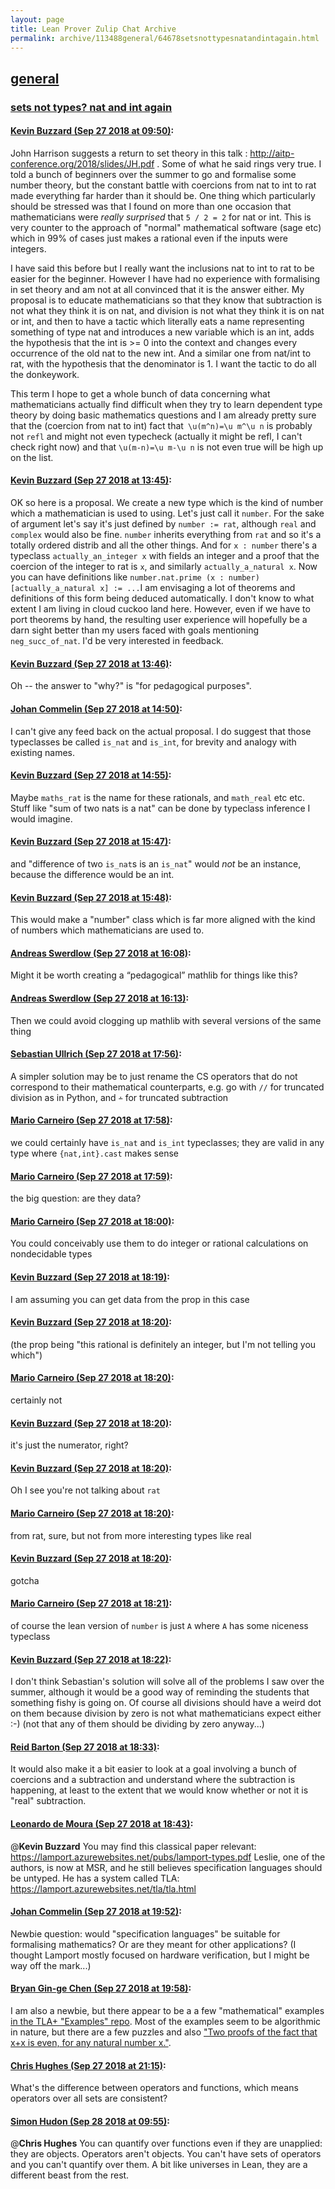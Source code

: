 ```yaml
---
layout: page
title: Lean Prover Zulip Chat Archive 
permalink: archive/113488general/64678setsnottypesnatandintagain.html
---
```


## [general](index.html)
### [sets not types? nat and int again](64678setsnottypesnatandintagain.html)

#### [Kevin Buzzard (Sep 27 2018 at 09:50)](https://leanprover.zulipchat.com/#narrow/stream/113488-general/topic/sets%20not%20types%3F%20nat%20and%20int%20again/near/134728630):
John Harrison suggests a return to set theory in this talk : http://aitp-conference.org/2018/slides/JH.pdf . Some of what he said rings very true. I told a bunch of beginners over the summer to go and formalise some number theory, but the constant battle with coercions from nat to int to rat made everything far harder than it should be. One thing which particularly should be stressed was that I found on more than one occasion that mathematicians were *really surprised* that `5 / 2 = 2` for nat or int. This is very counter to the approach of "normal" mathematical software (sage etc) which in 99% of cases just makes a rational even if the inputs were integers. 

I have said this before but I really want the inclusions nat to int to rat to be easier for the beginner. However I have had no experience with formalising in set theory and am not at all convinced that it is the answer either. My proposal is to educate mathematicians so that they know that subtraction is not what they think it is on nat, and division is not what they think it is on nat or int, and then to have a tactic which literally eats a name representing something of type nat and introduces a new variable which is an int, adds the hypothesis that the int is >= 0 into the context and changes every occurrence of the old nat to the new int. And a similar one from nat/int to rat, with the hypothesis that the denominator is 1. I want the tactic to do all the donkeywork. 

This term I hope to get a whole bunch of data concerning what mathematicians actually find difficult when they try to learn dependent type theory by doing basic mathematics questions and I am already pretty sure that the (coercion from nat to int) fact that` \u(m^n)=\u m^\u n` is probably not `refl` and might not even typecheck (actually it might be refl, I can't check right now) and that `\u(m-n)=\u m-\u n` is not even true will be high up on the list.

#### [Kevin Buzzard (Sep 27 2018 at 13:45)](https://leanprover.zulipchat.com/#narrow/stream/113488-general/topic/sets%20not%20types%3F%20nat%20and%20int%20again/near/134738904):
OK so here is a proposal. We create a new type which is the kind of number which a mathematician is used to using. Let's just call it `number`. For the sake of argument let's say it's just defined by `number := rat`, although `real` and `complex` would also be fine. `number` inherits everything from `rat` and so it's a totally ordered distrib and all the other things. And for `x : number` there's a typeclass `actually_an_integer x` with fields an integer and a proof that the coercion of the integer to rat is `x`, and similarly `actually_a_natural x`. Now you can have definitions like `number.nat.prime (x : number) [actually_a_natural x] := ...`I am envisaging a lot of theorems and definitions of this form being deduced automatically. I don't know to what extent I am living in cloud cuckoo land here. However, even if we have to port theorems by hand, the resulting user experience will hopefully be a darn sight better than my users faced with goals mentioning `neg_succ_of_nat`. I'd be very interested in feedback.

#### [Kevin Buzzard (Sep 27 2018 at 13:46)](https://leanprover.zulipchat.com/#narrow/stream/113488-general/topic/sets%20not%20types%3F%20nat%20and%20int%20again/near/134738938):
Oh -- the answer to "why?" is "for pedagogical purposes".

#### [Johan Commelin (Sep 27 2018 at 14:50)](https://leanprover.zulipchat.com/#narrow/stream/113488-general/topic/sets%20not%20types%3F%20nat%20and%20int%20again/near/134742043):
I can't give any feed back on the actual proposal. I do suggest that those typeclasses be called `is_nat` and `is_int`, for brevity and analogy with existing names.

#### [Kevin Buzzard (Sep 27 2018 at 14:55)](https://leanprover.zulipchat.com/#narrow/stream/113488-general/topic/sets%20not%20types%3F%20nat%20and%20int%20again/near/134742305):
Maybe `maths_rat` is the name for these rationals, and `math_real` etc etc. Stuff like "sum of two nats is a nat" can be done by typeclass inference I would imagine.

#### [Kevin Buzzard (Sep 27 2018 at 15:47)](https://leanprover.zulipchat.com/#narrow/stream/113488-general/topic/sets%20not%20types%3F%20nat%20and%20int%20again/near/134745401):
and "difference of two `is_nat`s is an `is_nat`" would *not* be an instance, because the difference would be an int.

#### [Kevin Buzzard (Sep 27 2018 at 15:48)](https://leanprover.zulipchat.com/#narrow/stream/113488-general/topic/sets%20not%20types%3F%20nat%20and%20int%20again/near/134745472):
This would make a "number" class which is far more aligned with the kind of numbers which mathematicians are used to.

#### [Andreas Swerdlow (Sep 27 2018 at 16:08)](https://leanprover.zulipchat.com/#narrow/stream/113488-general/topic/sets%20not%20types%3F%20nat%20and%20int%20again/near/134746770):
Might it be worth creating a “pedagogical” mathlib for things like this?

#### [Andreas Swerdlow (Sep 27 2018 at 16:13)](https://leanprover.zulipchat.com/#narrow/stream/113488-general/topic/sets%20not%20types%3F%20nat%20and%20int%20again/near/134747033):
Then we could avoid clogging up mathlib with several versions of the same thing

#### [Sebastian Ullrich (Sep 27 2018 at 17:56)](https://leanprover.zulipchat.com/#narrow/stream/113488-general/topic/sets%20not%20types%3F%20nat%20and%20int%20again/near/134754586):
A simpler solution may be to just rename the CS operators that do not correspond to their mathematical counterparts, e.g. go with `//` for truncated division as in Python, and `∸` for truncated subtraction

#### [Mario Carneiro (Sep 27 2018 at 17:58)](https://leanprover.zulipchat.com/#narrow/stream/113488-general/topic/sets%20not%20types%3F%20nat%20and%20int%20again/near/134754728):
we could certainly have `is_nat` and `is_int` typeclasses; they are valid in any type where `{nat,int}.cast` makes sense

#### [Mario Carneiro (Sep 27 2018 at 17:59)](https://leanprover.zulipchat.com/#narrow/stream/113488-general/topic/sets%20not%20types%3F%20nat%20and%20int%20again/near/134754777):
the big question: are they data?

#### [Mario Carneiro (Sep 27 2018 at 18:00)](https://leanprover.zulipchat.com/#narrow/stream/113488-general/topic/sets%20not%20types%3F%20nat%20and%20int%20again/near/134754907):
You could conceivably use them to do integer or rational calculations on nondecidable types

#### [Kevin Buzzard (Sep 27 2018 at 18:19)](https://leanprover.zulipchat.com/#narrow/stream/113488-general/topic/sets%20not%20types%3F%20nat%20and%20int%20again/near/134756208):
I am assuming you can get data from the prop in this case

#### [Kevin Buzzard (Sep 27 2018 at 18:20)](https://leanprover.zulipchat.com/#narrow/stream/113488-general/topic/sets%20not%20types%3F%20nat%20and%20int%20again/near/134756234):
(the prop being "this rational is definitely an integer, but I'm not telling you which")

#### [Mario Carneiro (Sep 27 2018 at 18:20)](https://leanprover.zulipchat.com/#narrow/stream/113488-general/topic/sets%20not%20types%3F%20nat%20and%20int%20again/near/134756275):
certainly not

#### [Kevin Buzzard (Sep 27 2018 at 18:20)](https://leanprover.zulipchat.com/#narrow/stream/113488-general/topic/sets%20not%20types%3F%20nat%20and%20int%20again/near/134756289):
it's just the numerator, right?

#### [Kevin Buzzard (Sep 27 2018 at 18:20)](https://leanprover.zulipchat.com/#narrow/stream/113488-general/topic/sets%20not%20types%3F%20nat%20and%20int%20again/near/134756303):
Oh I see you're not talking about `rat`

#### [Mario Carneiro (Sep 27 2018 at 18:20)](https://leanprover.zulipchat.com/#narrow/stream/113488-general/topic/sets%20not%20types%3F%20nat%20and%20int%20again/near/134756307):
from rat, sure, but not from more interesting types like real

#### [Kevin Buzzard (Sep 27 2018 at 18:20)](https://leanprover.zulipchat.com/#narrow/stream/113488-general/topic/sets%20not%20types%3F%20nat%20and%20int%20again/near/134756309):
gotcha

#### [Mario Carneiro (Sep 27 2018 at 18:21)](https://leanprover.zulipchat.com/#narrow/stream/113488-general/topic/sets%20not%20types%3F%20nat%20and%20int%20again/near/134756347):
of course the lean version of `number` is just `A` where `A` has some niceness typeclass

#### [Kevin Buzzard (Sep 27 2018 at 18:22)](https://leanprover.zulipchat.com/#narrow/stream/113488-general/topic/sets%20not%20types%3F%20nat%20and%20int%20again/near/134756459):
I don't think Sebastian's solution will solve all of the problems I saw over the summer, although it would be a good way of reminding the students that something fishy is going on. Of course all divisions should have a weird dot on them because division by zero is not what mathematicians expect either :-) (not that any of them should be dividing by zero anyway...)

#### [Reid Barton (Sep 27 2018 at 18:33)](https://leanprover.zulipchat.com/#narrow/stream/113488-general/topic/sets%20not%20types%3F%20nat%20and%20int%20again/near/134757204):
It would also make it a bit easier to look at a goal involving a bunch of coercions and a subtraction and understand where the subtraction is happening, at least to the extent that we would know whether or not it is "real" subtraction.

#### [Leonardo de Moura (Sep 27 2018 at 18:43)](https://leanprover.zulipchat.com/#narrow/stream/113488-general/topic/sets%20not%20types%3F%20nat%20and%20int%20again/near/134757867):
@**Kevin Buzzard** You may find this classical paper relevant: https://lamport.azurewebsites.net/pubs/lamport-types.pdf
Leslie, one of the authors, is now at MSR, and he still believes specification languages should be untyped. He has a system called TLA: https://lamport.azurewebsites.net/tla/tla.html

#### [Johan Commelin (Sep 27 2018 at 19:52)](https://leanprover.zulipchat.com/#narrow/stream/113488-general/topic/sets%20not%20types%3F%20nat%20and%20int%20again/near/134762284):
Newbie question: would "specification languages" be suitable for formalising mathematics? Or are they meant for other applications? (I thought Lamport mostly focused on hardware verification, but I might be way off the mark...)

#### [Bryan Gin-ge Chen (Sep 27 2018 at 19:58)](https://leanprover.zulipchat.com/#narrow/stream/113488-general/topic/sets%20not%20types%3F%20nat%20and%20int%20again/near/134762697):
I am also a newbie, but there appear to be a a few "mathematical" examples [in the TLA+ "Examples" repo](https://github.com/tlaplus/Examples). Most of the examples seem to be algorithmic in nature, but there are a few puzzles and also ["Two proofs of the fact that x+x is even, for any natural number x."](https://github.com/tlaplus/Examples/tree/master/specifications/sums_even).

#### [Chris Hughes (Sep 27 2018 at 21:15)](https://leanprover.zulipchat.com/#narrow/stream/113488-general/topic/sets%20not%20types%3F%20nat%20and%20int%20again/near/134767673):
What's the difference between operators and functions, which means operators over all sets are consistent?

#### [Simon Hudon (Sep 28 2018 at 09:55)](https://leanprover.zulipchat.com/#narrow/stream/113488-general/topic/sets%20not%20types%3F%20nat%20and%20int%20again/near/134807973):
@**Chris Hughes** You can quantify over functions even if they are unapplied: they are objects. Operators aren't objects. You can't have sets of operators and you can't quantify over them. A bit like universes in Lean, they are a different beast from the rest.

